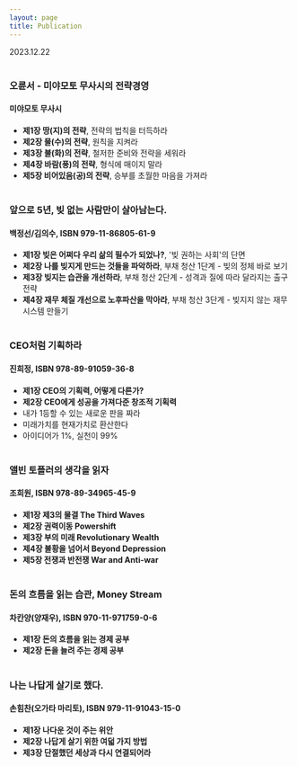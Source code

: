 ```yaml
---
layout: page
title: Publication
---
```


2023.12.22

#
### 오륜서 - 미야모토 무사시의 전략경영
#### 미야모토 무사시
- **제1장 땅(지)의 전략**, 전략의 법칙을 터득하라
- **제2장 물(수)의 전략**, 원칙을 지켜라
- **제3장 불(화)의 전략**, 철저한 준비와 전략을 세워라
- **제4장 바람(풍)의 전략**, 형식에 매이지 말라
- **제5장 비어있음(공)의 전략**, 승부를 초월한 마음을 가져라
 
#
### 앞으로 5년, 빚 없는 사람만이 살아남는다.
#### 백정선/김의수, ISBN 979-11-86805-61-9
- **제1장 빚은 어쩌다 우리 삶의 필수가 되었나?**, '빚 권하는 사회'의 단면
- **제2장 나를 빚지게 만드는 것들을 파악하라**, 부채 청산 1단계 - 빚의 정체 바로 보기
- **제3장 빚지는 습관을 개선하라**, 부채 청산 2단계 - 성격과 질에 따라 달라지는 출구 전략
- **제4장 재무 체질 개선으로 노후파산을 막아라**, 부채 청산 3단계 - 빚지지 않는 재무 시스템 만들기

# 
### CEO처럼 기획하라
#### 진희정, ISBN 978-89-91059-36-8
- **제1장 CEO의 기획력, 어떻게 다른가?**
- **제2장 CEO에게 성공을 가져다준 창조적 기획력**
- 내가 1등할 수 있는 새로운 판을 짜라
- 미래가치를 현재가치로 환산한다
- 아이디어가 1%, 실천이 99%

#
### 앨빈 토플러의 생각을 읽자
#### 조희원, ISBN 978-89-34965-45-9
- **제1장 제3의 물결 The Third Waves**
- **제2장 권력이동 Powershift**
- **제3장 부의 미래 Revolutionary Wealth**
- **제4장 불황을 넘어서 Beyond Depression**
- **제5장 전쟁과 반전쟁 War and Anti-war**

#
### 돈의 흐름을 읽는 습관, Money Stream
#### 차칸양(양재우), ISBN 970-11-971759-0-6
- **제1장 돈의 흐름을 읽는 경제 공부**
- **제2장 돈을 늘려 주는 경제 공부**

#
### 나는 나답게 살기로 했다.
#### 손힘찬(오가타 마리토), ISBN 979-11-91043-15-0
- **제1장 나다운 것이 주는 위안**
- **제2장 나답게 살기 위한 여덟 가지 방법**
- **제3장 단절했던 세상과 다시 연결되어라**
